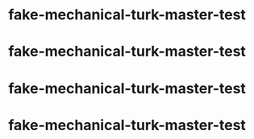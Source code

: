 # fake-mechanical-turk-master-test
# fake-mechanical-turk-master-test
# fake-mechanical-turk-master-test
# fake-mechanical-turk-master-test
